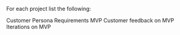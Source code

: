 For each project list the following:

Customer Persona
Requirements
MVP
Customer feedback on MVP
Iterations on MVP
